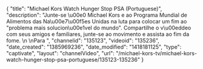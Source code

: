{
    "title": "Michael Kors Watch Hunger Stop PSA (Portuguese)",
    "description": "Junte-se \u00e0 Michael Kors e ao Programa Mundial de Alimentos das Na\u00e7\u00f5es Unidas na luta para colocar um fim ao \"problema mais solucion\u00e1vel do mundo\". Compartilhe o v\u00eddeo com seus amigos e familiares,  junte-se ao movimento e assista ao fim da fome. \n  \nPara ",
    "channelid": "135123",
    "videoid": "135236",
    "date_created": "1385969236",
    "date_modified": "1418181125",
    "type": "captivate",
    "layout": "channelVideo",
    "url": "\/michael-kors-tv\/michael-kors-watch-hunger-stop-psa-portuguese\/135123-135236"
}